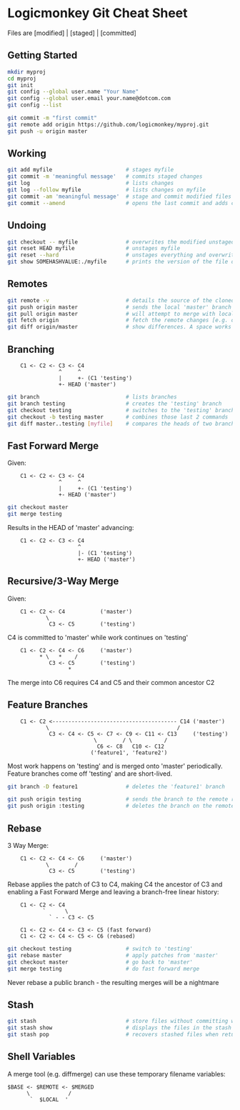 # Logicmonkey Git Cheat Sheet

Files are [modified] | [staged] | [committed]

## Getting Started
```bash
mkdir myproj
cd myproj
git init
git config --global user.name "Your Name"
git config --global user.email your.name@dotcom.com
git config --list

git commit -m "first commit"
git remote add origin https://github.com/logicmonkey/myproj.git
git push -u origin master
```

## Working
```bash
git add myfile                       # stages myfile
git commit -m 'meaningful message'   # commits staged changes
git log                              # lists changes
git log --follow myfile              # lists changes on myfile
git commit -am 'meaningful message'  # stage and commit modified files in one go
git commit --amend                   # opens the last commit and adds current changes to it
```

## Undoing
```bash
git checkout -- myfile               # overwrites the modified unstaged copy of myfile
git reset HEAD myfile                # unstages myfile
git reset --hard                     # unstages everything and overwrites with HEAD
git show SOMEHASHVALUE:./myfile      # prints the version of the file on SOMEHASHVALUE
```
## Remotes
```bash
git remote -v                        # details the source of the cloned repo
git push origin master               # sends the local 'master' branch to the remote origin
git pull origin master               # will attempt to merge with local commits
git fetch origin                     # fetch the remote changes [e.g. on branches] but don't merge
git diff origin/master               # show differences. A space works but / invokes 'less'
```
## Branching

        C1 <- C2 <- C3 <- C4
                    ^     ^
                    |     +- (C1 'testing')
                    +- HEAD ('master')
```bash
git branch                           # lists branches
git branch testing                   # creates the 'testing' branch
git checkout testing                 # switches to the 'testing' branch
git checkout -b testing master       # combines those last 2 commands
git diff master..testing [myfile]    # compares the heads of two branches ... diffs common ancestor
```
## Fast Forward Merge
Given:

        C1 <- C2 <- C3 <- C4
                    ^     ^
                    |     +- (C1 'testing')
                    +- HEAD ('master')

```bash
git checkout master
git merge testing
```
Results in the HEAD of 'master' advancing:

        C1 <- C2 <- C3 <- C4
                          ^
                          |- (C1 'testing')
                          +- HEAD ('master')

## Recursive/3-Way Merge
Given:

        C1 <- C2 <- C4           ('master')
                \
                 C3 <- C5        ('testing')

C4 is committed to 'master' while work continues on 'testing'

        C1 <- C2 <- C4 <- C6     ('master')
              * \   *    /
                 C3 <- C5        ('testing')
                       *

The merge into C6 requires C4 and C5 and their common ancestor C2

## Feature Branches

        C1 <- C2 <--------------------------------------- C14 ('master')
                \                                        /
                 C3 <- C4 <- C5 <- C7 <- C9 <- C11 <- C13     ('testing')
                               \        / \          /
                                C6 <- C8   C10 <- C12
                              ('feature1', 'feature2')

Most work happens on 'testing' and is merged onto 'master' periodically.
Feature branches come off 'testing' and are short-lived.
```bash
git branch -D feature1               # deletes the 'feature1' branch
```
```bash
git push origin testing              # sends the branch to the remote repo
git push origin :testing             # deletes the branch on the remote
```
## Rebase
3 Way Merge:

        C1 <- C2 <- C4 <- C6     ('master')
                \        /
                 C3 <- C5        ('testing')

Rebase applies the patch of C3 to C4, making C4 the ancestor of C3 and enabling
a Fast Forward Merge and leaving a branch-free linear history:

        C1 <- C2 <- C4
               `      \
                 ` - - C3 <- C5

        C1 <- C2 <- C4 <- C3 <- C5 (fast forward)
        C1 <- C2 <- C4 <- C5 <- C6 (rebased)
```bash
git checkout testing                 # switch to 'testing'
git rebase master                    # apply patches from 'master'
git checkout master                  # go back to 'master'
git merge testing                    # do fast forward merge
```
Never rebase a public branch - the resulting merges will be a nightmare

## Stash
```bash
git stash                            # store files without committing when switching branch
git stash show                       # displays the files in the stash
git stash pop                        # recovers stashed files when returning to the branch
```

## Shell Variables

A merge tool (e.g. diffmerge) can use these temporary filename variables:

    $BASE <- $REMOTE <- $MERGED
          \            /
           `  $LOCAL  '
